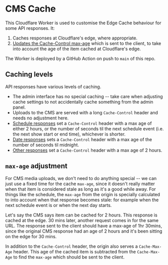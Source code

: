 # CMS Cache
This Cloudflare Worker is used to customise the Edge Cache behaviour for some API responses. It:
1. Caches responses at Cloudflare's edge, where appropriate.
2. [Updates the Cache-Control max-age](#max-age-adjustment) which is sent to the client, to take into account the age of the item cached at Cloudflare's edge.

The Worker is deployed by a GitHub Action on push to `main` of this repo.

## Caching levels
API responses have various levels of caching.

* The admin interface has no special caching -- take care when adjusting cache settings to not accidentally cache something from the admin panel.
* Uploads to the CMS are served with a long `Cache-Control` header and needs no adjustment here.
* [Schedule responses](https://github.com/RegalRadio/regalradio.net-cms/blob/main/plugins/schedule/controllers/schedule.js) set a `Cache-Control` header with a max age of either 2 hours, or the number of seconds til the next schedule event (i.e. the next show start or end time), whichever is shorter.
* [Date responses](https://github.com/RegalRadio/regalradio.net-cms/blob/main/plugins/date/controllers/date.js) sets a `Cache-Control` header with a max age of the number of seconds til midnight.
* [Other responses](https://github.com/RegalRadio/regalradio.net-cms/blob/main/middlewares/cache_control/index.js) set a `Cache-Control` header with a max age of 2 hours.

## `max-age` adjustment
For CMS media uploads, we don't need to do anything special -- we can just use a fixed time for the cache `max-age`, since it doesn't really matter when that item is considered stale as long as it's a good while away. For things like the schedule, the `max-age` from the origin is specially calculated to into account when that  response becomes stale: for example when the next schedule event is or when the next day starts.

Let's say the CMS says item can be cached for 2 hours. This response is cached at the edge. 30 mins later, another request comes in for the same URL. The response sent to the client should have a max-age of 1hr 30mins, since the original CMS response had an age of 2 hours and it's been sitting on the edge for 30 mins.

In addition to the `Cache-Control` header, the origin also serves a `Cache-Max-Age` header. This age of the cached item is subtracted from the `Cache-Max-Age` to find the `max-age` which should be sent to the client.
